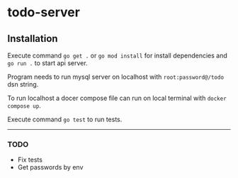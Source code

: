 # todo-server

## Installation

Execute command ``go get .`` or ``go mod install`` for install dependencies and ``go run .`` to start api server.

Program needs to run mysql server on localhost with ``root:password@/todo`` dsn string.

To run localhost a docer compose file can run on local terminal with ``docker compose up``.

Execute command ``go test`` to run tests.

---

### TODO
* Fix tests
* Get passwords by env
